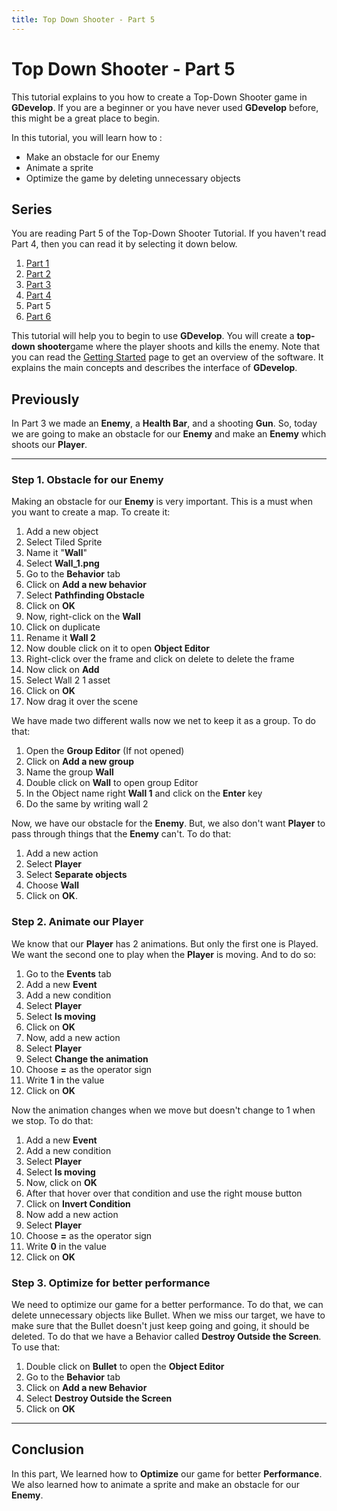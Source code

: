```yaml
---
title: Top Down Shooter - Part 5
---
```

# Top Down Shooter - Part 5

This tutorial explains to you how to create a Top-Down Shooter game in **GDevelop**. If you are a beginner or you have never used **GDevelop** before, this might be a great place to begin.

In this tutorial, you will learn how to :

- Make an obstacle for our Enemy
- Animate a sprite
- Optimize the game by deleting unnecessary objects

## Series

You are reading Part 5 of the Top-Down Shooter Tutorial. If you haven't read Part 4, then you can read it by selecting it down below.

1.   [Part 1](/gdevelop5/tutorials/topdown-shooter)
2.   [Part 2](/gdevelop5/tutorials/topdown-shooter/topdown-shooterPart2)
3.   [Part 3](/gdevelop5/tutorials/topdown-shooter/topdown-shooterPart3)
4.   [Part 4](/gdevelop5/tutorials/topdown-shooter/topdown-shooterPart4)
5.   Part 5
6.  [Part 6](/gdevelop5/tutorials/topdown-shooter/topdown-shooterPart6)

This tutorial will help you to begin to use **GDevelop**. You will create a **top-down shooter**game where the player shoots and kills the enemy. Note that you can read the [Getting Started](/gdevelop5/getting_started/) page to get an overview of the software. It explains the main concepts and describes the interface of **GDevelop**.

## Previously

In Part 3 we made an **Enemy**, a **Health Bar**, and a shooting **Gun**. So, today we are going to make an obstacle for our **Enemy** and make an **Enemy** which shoots our **Player**.

---

### Step 1. Obstacle for our Enemy

Making an obstacle for our **Enemy** is very important. This is a must when you want to create a map. To create it:

1.  Add a new object
2.  Select Tiled Sprite
3.  Name it "**Wall**"
4.  Select **Wall_1.png**
5.  Go to the **Behavior** tab
6.  Click on **Add a new behavior**
7.  Select **Pathfinding Obstacle**
8.  Click on **OK**
9.  Now, right-click on the **Wall**
10. Click on duplicate
11. Rename it **Wall 2**
12. Now double click on it to open **Object Editor**
13. Right-click over the frame and click on delete to delete the frame
14. Now click on **Add**
15. Select Wall 2 1 asset
16. Click on **OK**
17. Now drag it over the scene

We have made two different walls now we net to keep it as a group. To do that:

1.  Open the **Group Editor** (If not opened)
2.  Click on **Add a new group**
3.  Name the group **Wall**
4.  Double click on **Wall** to open group Editor
5.  In the Object name right **Wall 1** and click on the **Enter** key
6.  Do the same by writing wall 2

Now, we have our obstacle for the **Enemy**. But, we also don't want **Player** to pass through things that the **Enemy** can't. To do that:

1.  Add a new action
2.  Select **Player**
3.  Select **Separate objects**
4.  Choose **Wall**
5.  Click on **OK**.

### Step 2. Animate our Player

We know that our **Player** has 2 animations. But only the first one is Played. We want the second one to play when the **Player** is moving. And to do so:

1.  Go to the **Events** tab
2.  Add a new **Event**
3.  Add a new condition
4.  Select **Player**
5.  Select **Is moving**
6.  Click on **OK**
7.  Now, add a new action
8.  Select **Player**
9.  Select **Change the animation**
10. Choose **=** as the operator sign
11. Write **1** in the value
12. Click on **OK**

Now the animation changes when we move but doesn't change to 1 when we stop. To do that:

1.  Add a new **Event**
2.  Add a new condition
3.  Select **Player**
4.  Select **Is moving**
5.  Now, click on **OK**
6.  After that hover over that condition and use the right mouse button
7.  Click on **Invert Condition**
8.  Now add a new action
9.  Select **Player**
10. Choose **=** as the operator sign
11. Write **0** in the value
12. Click on **OK**

### Step 3. Optimize for better performance

We need to optimize our game for a better performance. To do that, we can delete unnecessary objects like Bullet. When we miss our target, we have to make sure that the Bullet doesn't just keep going and going, it should be deleted. To do that we have a Behavior called **Destroy Outside the Screen**. To use that:

1.  Double click on **Bullet** to open the **Object Editor**
2.  Go to the **Behavior** tab
3.  Click on **Add a new Behavior**
4.  Select **Destroy Outside the Screen**
5.  Click on **OK**

----

## Conclusion

In this part, We learned how to **Optimize** our game for better **Performance**. We also learned how to animate a sprite and make an obstacle for our **Enemy**.
